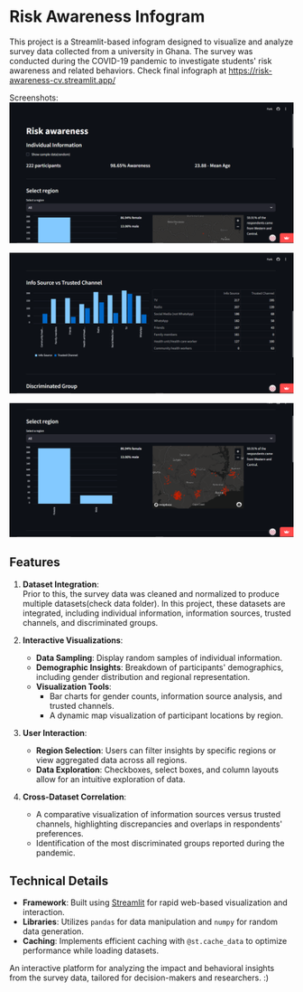 # Risk Awareness Infogram

This project is a Streamlit-based infogram designed to visualize and analyze survey data collected from a university in Ghana. The survey was conducted during the COVID-19 pandemic to investigate students' risk awareness and related behaviors.
Check final infograph at https://risk-awareness-cv.streamlit.app/

Screenshots:
![Screenshot 1](/PROJECT/DOCS/screenshot1.png)


![Screenshot 3](/PROJECT/DOCS/screenshot3.png)


![Screenshot 2](/PROJECT/DOCS/screenshot2.png)

## Features

1. **Dataset Integration**:  
   Prior to this, the survey data was cleaned and normalized to produce multiple datasets(check data folder). In this project, these datasets are integrated, including individual information, information sources, trusted channels, and discriminated groups. 

2. **Interactive Visualizations**:  
   - **Data Sampling**: Display random samples of individual information.  
   - **Demographic Insights**: Breakdown of participants' demographics, including gender distribution and regional representation.  
   - **Visualization Tools**: 
     - Bar charts for gender counts, information source analysis, and trusted channels.
     - A dynamic map visualization of participant locations by region.

3. **User Interaction**:  
   - **Region Selection**: Users can filter insights by specific regions or view aggregated data across all regions.
   - **Data Exploration**: Checkboxes, select boxes, and column layouts allow for an intuitive exploration of data.

4. **Cross-Dataset Correlation**:  
   - A comparative visualization of information sources versus trusted channels, highlighting discrepancies and overlaps in respondents' preferences.
   - Identification of the most discriminated groups reported during the pandemic.

## Technical Details

- **Framework**: Built using [Streamlit](https://streamlit.io/) for rapid web-based visualization and interaction.
- **Libraries**: Utilizes `pandas` for data manipulation and `numpy` for random data generation. 
- **Caching**: Implements efficient caching with `@st.cache_data` to optimize performance while loading datasets.

An interactive platform for analyzing the impact and behavioral insights from the survey data, tailored for decision-makers and researchers. :)
